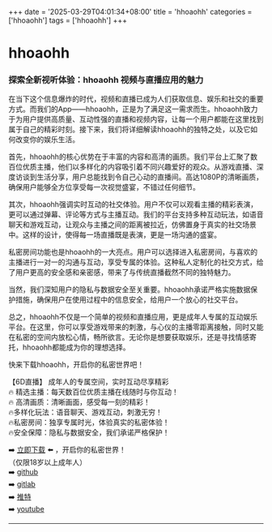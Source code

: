 +++
date = '2025-03-29T04:01:34+08:00'
title = 'hhoaohh'
categories = ['hhoaohh']
tags = ['hhoaohh']
+++

# hhoaohh

### 探索全新视听体验：hhoaohh 视频与直播应用的魅力

在当下这个信息爆炸的时代，视频和直播已成为人们获取信息、娱乐和社交的重要方式。而我们的App——hhoaohh，正是为了满足这一需求而生。hhoaohh致力于为用户提供高质量、互动性强的直播和视频内容，让每一个用户都能在这里找到属于自己的精彩时刻。接下来，我们将详细解读hhoaohh的独特之处，以及它如何改变你的娱乐生活。

首先，hhoaohh的核心优势在于丰富的内容和高清的画质。我们平台上汇聚了数百位优质主播，他们以多样化的内容吸引着不同兴趣爱好的观众。从游戏直播、深度访谈到生活分享，用户总能找到令自己心动的直播间。高达1080P的清晰画质，确保用户能够全方位享受每一次视觉盛宴，不错过任何细节。

其次，hhoaohh强调实时互动的社交体验。用户不仅可以观看主播的精彩表演，更可以通过弹幕、评论等方式与主播互动。我们的平台支持多种互动玩法，如语音聊天和游戏互动，让观众与主播之间的距离被拉近，仿佛置身于真实的社交场景中。这样的设计，使得每一场直播既是表演，更是一场沟通的盛宴。

私密房间功能也是hhoaohh的一大亮点。用户可以选择进入私密房间，与喜欢的主播进行一对一的沟通与互动，享受专属的体验。这种私人定制化的社交方式，给了用户更高的安全感和亲密感，带来了与传统直播截然不同的独特魅力。

当然，我们深知用户的隐私与数据安全至关重要。hhoaohh承诺严格实施数据保护措施，确保用户在使用过程中的信息安全，给用户一个放心的社交平台。

总之，hhoaohh不仅是一个简单的视频和直播应用，更是成年人专属的互动娱乐平台。在这里，你可以享受游戏带来的刺激，与心仪的主播零距离接触，同时又能在私密的空间内放松心情，畅所欲言。无论你是想要获取娱乐，还是寻找情感寄托，hhoaohh都能成为你的理想选择。

快来下载hhoaohh，开启你的私密世界吧！

【6D直播】
成年人的专属空间，实时互动尽享精彩  
🔥 精选主播：每天数百位优质主播在线随时与你互动！  
🔥 高清画质：清晰画面，感受每一刻的精彩！  
🔥多样化玩法：语音聊天、游戏互动，刺激无穷！  
🔥私密房间：独享专属时光，体验真实的私密体验！  
🔥安全保障：隐私与数据安全，我们承诺严格保护！  

➡️ [立即下载](https://down123.s3.ap-east-1.amazonaws.com/down/down.html?channelCode=blog) ⬅️ ，开启你的私密世界！  
（仅限18岁以上成年人）  
➡️ [github](https://aldult-live.github.io/)  
➡️ [gitlab](https://seo-09598d.gitlab.io/)  
➡️ [推特](https://x.com/wegame33)  
➡️ [youtube](https://www.youtube.com/@6Dlive)  

---

